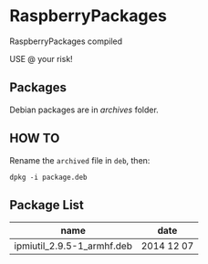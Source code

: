 RaspberryPackages
=================

RaspberryPackages compiled

USE @ your risk!


## Packages

Debian packages are in *archives* folder.


## HOW TO

Rename the `archived` file in `deb`, then:

```shell
dpkg -i package.deb
```

## Package List

| name | date |
|------|------|
|ipmiutil_2.9.5-1_armhf.deb | 2014 12 07 |

